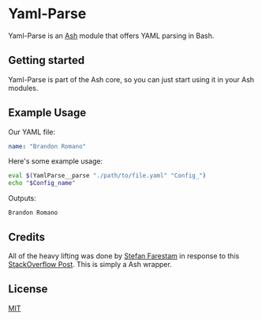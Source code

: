# Yaml-Parse

Yaml-Parse is an [Ash](https://github.com/ash-shell/ash) module that offers YAML parsing in Bash.

## Getting started

Yaml-Parse is part of the Ash core, so you can just start using it in your Ash modules.

## Example Usage

Our YAML file:

```YAML
name: "Brandon Romano"
```

Here's some example usage:

```sh
eval $(YamlParse__parse "./path/to/file.yaml" "Config_")
echo "$Config_name"
```

Outputs:

```
Brandon Romano
```

## Credits

All of the heavy lifting was done by [Stefan Farestam](https://github.com/sfarestam) in response to this [StackOverflow Post](http://stackoverflow.com/questions/5014632/how-can-i-parse-a-yaml-file-from-a-linux-shell-script).  This is simply a Ash wrapper.

## License

[MIT](LICENSE.md)
